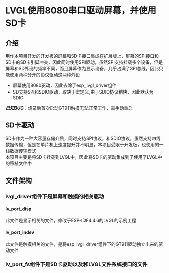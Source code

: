 # LVGL使用8080串口驱动屏幕，并使用SD卡
## 介绍
用作本项目开发的开发板的屏幕和SD卡接口集成在扩展版上，屏幕的SPI接口和SD卡的SD卡引脚冲突，因此同时使用SPI驱动，虽然SPI支持挂载多个设备，但是屏幕和SD外设的频率不同，而且屏幕作为显示设备，几乎占满了SPI总线，因此只能使用两种分开的协议驱动这两种外设  
+ 屏幕使用8080驱动，因此去除了esp_lvgl_driver组件  
+ SD支持SPI和SDIO驱动，取决于宏定义,由于SDIO协议稍快，因此默认为SDIO  

***已知BUG***：烧录后首次启动GT911触摸无法正常工作，需手动重启
## SD卡驱动  
SD卡作为一种大容量存储介质，同时支持SPI协议，和SDIO协议，虽然支持四线数据传输，但是在单片机上速度提升并不明显，本项目受限于开发板，也使用的一线数据传输模式  
本项目主要是将SD卡挂载到LVGL中，因此将SD卡的驱动集成到了使用了LVGL中的移植文件中

## 文件架构
### lvgl_driver组件下是屏幕和触摸的相关驱动  
#### lv_port_disp
此文件是显示相关的文件，修改于ESP-IDF4.4.6的LVGL的示例工程  

#### lv_port_indev
此文件是触摸相关的文件，是将esp_lvgl_driver组件下的GT911驱动独立出来的驱动文件

### lv_port_fs组件下是SD卡驱动以及和LVGL文件系统接口的文件  